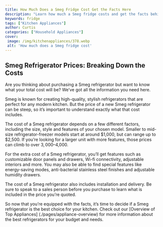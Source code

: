 ```yaml
---
title: How Much Does a Smeg Fridge Cost Get the Facts Here
description: "Learn how much a Smeg fridge costs and get the facts behind the buying decision Discover why this popular appliance is worth the investment here"
keywords: fridge
tags: ["Kitchen Appliances"]
author: Curtis
categories: ["Household Appliances"]
cover: 
 image: /img/kitchenappliances/378.webp
 alt: 'How much does a Smeg fridge cost'
---
```

## Smeg Refrigerator Prices: Breaking Down the Costs
Are you thinking about purchasing a Smeg refrigerator but want to know what your total cost will be? We’ve got all the information you need here.

Smeg is known for creating high-quality, stylish refrigerators that are perfect for any modern kitchen. But the price of a new Smeg refrigerator can be steep, so it’s important to understand exactly what that cost includes.

The cost of a Smeg refrigerator depends on a few different factors, including the size, style and features of your chosen model. Smaller to mid-size refrigerator-freezer models start at around $1,000, but can range up to $2,500. If you’re looking for a larger unit with more features, those prices can climb to over $3,000–$4,000.

For the extra cost of a Smeg refrigerator, you’ll get features such as customizable door panels and drawers, Wi-fi connectivity, adjustable interiors and more. You may also be able to find special features like energy-saving modes, anti-bacterial stainless steel finishes and adjustable humidity drawers.

The cost of a Smeg refrigerator also includes installation and delivery. Be sure to speak to a sales person before you purchase to learn what is included in the price you’re quoted.

So now that you’re equipped with the facts, it’s time to decide if a Smeg refrigerator is the best choice for your kitchen. Check out our [Overview of Top Appliances] (./pages/appliance-overview) for more information about the best refrigerators for your budget and needs.
